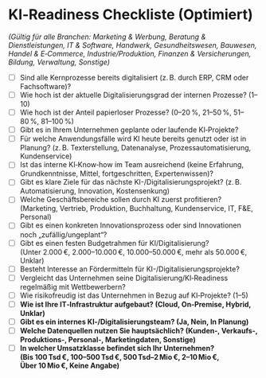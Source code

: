 # KI‑Readiness Checkliste (Optimiert)

*(Gültig für alle Branchen: Marketing & Werbung, Beratung & Dienstleistungen, IT & Software, Handwerk, Gesundheitswesen, Bauwesen, Handel & E‑Commerce, Industrie/Produktion, Finanzen & Versicherungen, Bildung, Verwaltung, Sonstige)*

- [ ] Sind alle Kernprozesse bereits digitalisiert (z. B. durch ERP, CRM oder Fachsoftware)?
- [ ] Wie hoch ist der aktuelle Digitalisierungsgrad der internen Prozesse? (1–10)
- [ ] Wie hoch ist der Anteil papierloser Prozesse? (0–20 %, 21–50 %, 51–80 %, 81–100 %)
- [ ] Gibt es in Ihrem Unternehmen geplante oder laufende KI‑Projekte?
- [ ] Für welche Anwendungsfälle wird KI heute bereits genutzt oder ist in Planung? (z. B. Texterstellung, Datenanalyse, Prozessautomatisierung, Kundenservice)
- [ ] Ist das interne KI‑Know‑how im Team ausreichend (keine Erfahrung, Grundkenntnisse, Mittel, fortgeschritten, Expertenwissen)?
- [ ] Gibt es klare Ziele für das nächste KI-/Digitalisierungsprojekt? (z. B. Automatisierung, Innovation, Kostensenkung)
- [ ] Welche Geschäftsbereiche sollen durch KI zuerst profitieren? (Marketing, Vertrieb, Produktion, Buchhaltung, Kundenservice, IT, F&E, Personal)
- [ ] Gibt es einen konkreten Innovationsprozess oder sind Innovationen noch „zufällig/ungeplant“?
- [ ] Gibt es einen festen Budgetrahmen für KI/Digitalisierung? (Unter 2.000 €, 2.000–10.000 €, 10.000–50.000 €, mehr als 50.000 €, Unklar)
- [ ] Besteht Interesse an Fördermitteln für KI-/Digitalisierungsprojekte?
- [ ] Vergleicht das Unternehmen seine Digitalisierung/KI‑Readiness regelmäßig mit Wettbewerbern?
- [ ] Wie risikofreudig ist das Unternehmen in Bezug auf KI‑Projekte? (1–5)
- [ ] **Wie ist Ihre IT‑Infrastruktur aufgebaut? (Cloud, On‑Premise, Hybrid, Unklar)**
- [ ] **Gibt es ein internes KI‑/Digitalisierungsteam? (Ja, Nein, In Planung)**
- [ ] **Welche Datenquellen nutzen Sie hauptsächlich? (Kunden‑, Verkaufs‑, Produktions‑, Personal‑, Marketingdaten, Sonstige)**
- [ ] **In welcher Umsatzklasse befindet sich Ihr Unternehmen? (Bis 100 Tsd €, 100–500 Tsd €, 500 Tsd–2 Mio €, 2–10 Mio €, Über 10 Mio €, Keine Angabe)**
